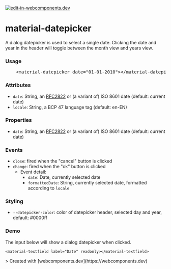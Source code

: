 [![edit-in-webcomponents.dev](https://webcomponents.dev/assets/ext/edit_in_wcd.svg)](https://webcomponents.dev/edit/0a2xaEAioI1taZd2S3J3)
<link href="https://fonts.googleapis.com/icon?family=Material+Icons" rel="stylesheet">
<h1>material-datepicker</h1>
<p>
    A dialog datepicker is used to select a single date. Clicking the date and year in the header will toggle between
    the month view and years view.
</p>

<h3>Usage</h3>
<pre>
    &lt;material-datepicker date="01-01-2010"&gt;&lt;/material-datepicker&gt;
</pre>

<h3>Attributes</h3>
<ul>
    <li><code>date</code>: String, an <a href="http://tools.ietf.org/html/rfc2822#section-3.3"
                                         target="_blank">RFC2822</a>
        or (a variant of) ISO 8601 date (default: current date)
    </li>
    <li><code>locale</code>: String, a BCP 47 language tag (default: en-EN)</li>
</ul>

<h3>Properties</h3>
<ul>
    <li><code>date</code>: String, an <a href="http://tools.ietf.org/html/rfc2822#section-3.3"
                                         target="_blank">RFC2822</a>
        or (a variant of) ISO 8601 date (default: current date)
    </li>
</ul>

<h3>Events</h3>
<ul>
    <li><code>close</code>: fired when the "cancel" button is clicked</li>
    <li><code>change</code>: fired when the "ok" button is clicked
        <ul>
            <li>Event detail:
                <ul>
                    <li><code>date</code>: Date, currently selected date</li>
                    <li><code>formattedDate</code>: String, currently selected date, formatted according to
                        <code>locale</code></li>
                </ul>
            </li>
        </ul>
    </li>
</ul>

<h3>Styling</h3>
<ul>
    <li><code>--datepicker-color</code>: color of datepicker header, selected day and year, default: #0000ff</li>
</ul>

<section class="demo">
    <h3>Demo</h3>
    <p>
        The input below will show a dialog datepicker when clicked.
    </p>
    <material-dialog id="datepicker-dialog">
        <material-datepicker slot="body"></material-datepicker>
    </material-dialog>

    <material-textfield label="Date" readonly></material-textfield>
</section>
> Created with [webcomponents.dev](https://webcomponents.dev)
